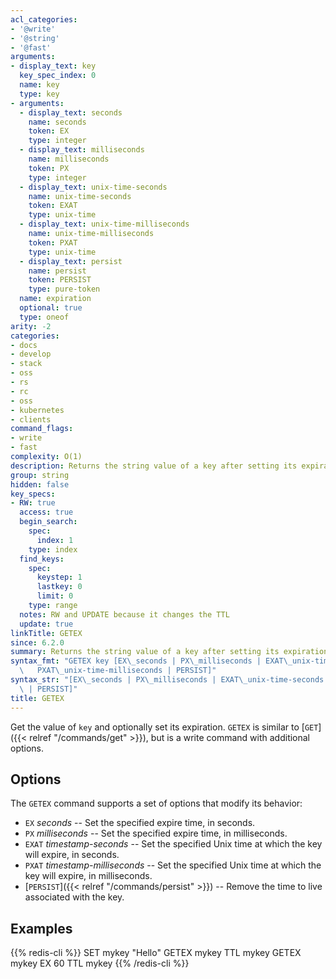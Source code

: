```yaml
---
acl_categories:
- '@write'
- '@string'
- '@fast'
arguments:
- display_text: key
  key_spec_index: 0
  name: key
  type: key
- arguments:
  - display_text: seconds
    name: seconds
    token: EX
    type: integer
  - display_text: milliseconds
    name: milliseconds
    token: PX
    type: integer
  - display_text: unix-time-seconds
    name: unix-time-seconds
    token: EXAT
    type: unix-time
  - display_text: unix-time-milliseconds
    name: unix-time-milliseconds
    token: PXAT
    type: unix-time
  - display_text: persist
    name: persist
    token: PERSIST
    type: pure-token
  name: expiration
  optional: true
  type: oneof
arity: -2
categories:
- docs
- develop
- stack
- oss
- rs
- rc
- oss
- kubernetes
- clients
command_flags:
- write
- fast
complexity: O(1)
description: Returns the string value of a key after setting its expiration time.
group: string
hidden: false
key_specs:
- RW: true
  access: true
  begin_search:
    spec:
      index: 1
    type: index
  find_keys:
    spec:
      keystep: 1
      lastkey: 0
      limit: 0
    type: range
  notes: RW and UPDATE because it changes the TTL
  update: true
linkTitle: GETEX
since: 6.2.0
summary: Returns the string value of a key after setting its expiration time.
syntax_fmt: "GETEX key [EX\_seconds | PX\_milliseconds | EXAT\_unix-time-seconds |\
  \   PXAT\_unix-time-milliseconds | PERSIST]"
syntax_str: "[EX\_seconds | PX\_milliseconds | EXAT\_unix-time-seconds | PXAT\_unix-time-milliseconds\
  \ | PERSIST]"
title: GETEX
---
```

Get the value of `key` and optionally set its expiration.
`GETEX` is similar to [`GET`]({{< relref "/commands/get" >}}), but is a write command with additional options.

## Options

The `GETEX` command supports a set of options that modify its behavior:

* `EX` *seconds* -- Set the specified expire time, in seconds.
* `PX` *milliseconds* -- Set the specified expire time, in milliseconds.
* `EXAT` *timestamp-seconds* -- Set the specified Unix time at which the key will expire, in seconds.
* `PXAT` *timestamp-milliseconds* -- Set the specified Unix time at which the key will expire, in milliseconds.
* [`PERSIST`]({{< relref "/commands/persist" >}}) -- Remove the time to live associated with the key.

## Examples

{{% redis-cli %}}
SET mykey "Hello"
GETEX mykey
TTL mykey
GETEX mykey EX 60
TTL mykey
{{% /redis-cli %}}

